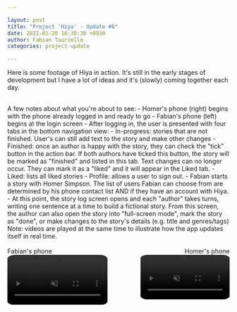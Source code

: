 ```yaml
---

layout: post
title: "Project 'Hiya' - Update #6"
date: 2021-01-20 16:30:30 +0930
author: Fabian Tauriello
categories: project-update

---
```


Here is some footage of Hiya in action. It's still in the early stages of development but I have a lot of ideas and it's (slowly) coming together each day. 

<br>
A few notes about what you're about to see:
- Homer's phone (right) begins with the phone already logged in and ready to go
- Fabian's phone (left) begins at the login screen
- After logging in, the user is presented with four tabs in the bottom navigation view: 
    - In-progress: stories that are not finished. User's can still add text to the story and make other changes
    - Finished: once an author is happy with the story, they can check the "tick" button in the action bar. If both authors have ticked this button, the story will be marked as "finished" and listed in this tab. Text changes can no longer occur. They can mark it as a "liked" and it will appear in the Liked tab.
    - Liked: lists all liked stories
    - Profile: allows a user to sign out.
- Fabian starts a story with Homer Simpson. The list of users Fabian can choose from are determined by his phone contact list AND if they have an account with Hiya. 
- At this point, the story log screen opens and each "author" takes turns, writing one sentence at a time to build a fictional story. From this screen, the author can also open the story into "full-screen mode", mark the story as "done", or make changes to the story's details (e.g. title and genres/tags)

<br>
Note: videos are played at the same time to illustrate how the app updates itself in real time.
<br>
<br>
<span style="float: left;">Fabian's phone</span> 
<span style="float: right;">Homer's phone</span>
<br>
<div>
<video width="45%" style="border-radius: 8%; float: left; max-width: 560px !important;" loop autoplay muted controls>
  <source src="/videos/Xperia.mp4" type="video/mp4">
</video>
<video width="40%" style="border-radius: 8%; float: right; max-width: 560px !important;" loop autoplay muted controls>
  <source src="/videos/Pixel 3.mp4" type="video/mp4">
</video>
</div>